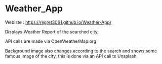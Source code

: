 # Weather_App
Webiste : https://regret3061.github.io/Weather-App/

Displays Weather Report of the searched city.

API calls are made via OpenWeatherMap.org

Background image also changes according to the search and shows some famous image of the city, this is done via an API call to Unsplash
